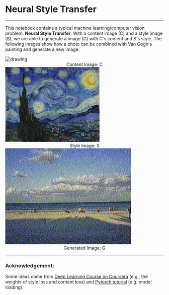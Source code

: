 # Neural Style Transfer
---
This notebook contains a typical machine learning/computer vision problem: **Neural Style Transfer**. With a content image (C) and a style image (S), we are able to generate a image (G) with C's content and S's style. The following images show how a photo can be combined with Van Gogh's painting and generate a new image.

<img src="Image_folder/sea.jpg" alt="drawing" width="400"/>
<center>Content Image: C</center>  

<img src="Image_folder/van.jpg" alt="drawing" width="300"/>
<center>Style Image: S</center> 
<img src="Image_folder/G_van.jpg" alt="drawing" width="400"/>
<center>Generated Image: G</center>  

---
### Acknowledgement:
Some ideas come from [Deep Learning Course on Coursera](https://www.deeplearning.ai/deep-learning-specialization/) (e.g., the weights of style loss and content loss) and [Pytorch tutorial](https://pytorch.org/tutorials/) (e.g. model loading).
